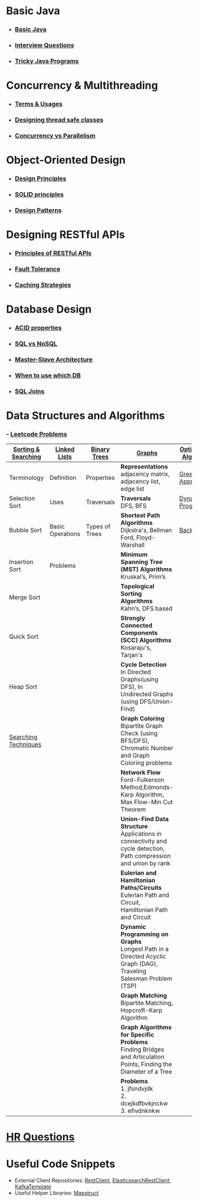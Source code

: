 # Basic Java
- ### [Basic Java](notes/java/basicjava.md)
- ### [Interview Questions](notes/java/questions.md)
- ### [Tricky Java Programs](notes/java/trickyprograms.md)

# Concurrency & Multithreading
- ### [Terms & Usages](notes/multithreading/terms-and-usages.md)
- ### [Designing thread safe classes](notes/multithreading/designing-thread-safe-classes.md)
- ### [Concurrency vs Parallelism](notes/multithreading/concurrency-vs-parallelism.md)

# Object-Oriented Design 
- ### [Design Principles]()
- ### [SOLID principles](notes/ood/SOLID.md)
- ### [Design Patterns](notes/designpatterns/designpatterns.md)

# Designing RESTful APIs
- ### [Principles of RESTful APIs](notes/restapis/designing-rest-apis.md)
- ### [Fault Tolerance](notes/restapis/fault-tolerance.md)
- ### [Caching Strategies](notes/restapis/caching-strategies.md)


# Database Design
- ### [ACID properties](notes/database/acid-properties.md)
- ### [SQL vs NoSQL](notes/database/sql-vs-nosql.md)
- ### [Master-Slave Architecture](notes/database/master-slave.md)
- ### [When to use which DB](notes/database/when-to-use-which.md)
- ### [SQL Joins](notes/database/sql-joins.md)

# Data Structures and Algorithms
### - [Leetcode Problems](src/main/java/com/dsa/algorithms/problems/leetcode)
| [Sorting & Searching](notes/dsa/concepts/search&sort/sorting.md)    | [Linked Lists](notes/dsa/concepts/datastructures/linkedlists.md) | [Binary Trees](notes/dsa/concepts/datastructures/binarytrees.md) | [Graphs](notes/dsa/concepts/datastructures/graphs.md)                                                                                            | [Optimization Algorithms](notes/dsa/concepts/strategies/optimization.md)   |                                 |
|------------------------------------------------|------------------------------------------|------------------------------------------|--------------------------------------------------------------------------------------------------------------------------|--------------------------------------------------------|---------------------------------|
| Terminology                                    | Definition                               | Properties                               | **Representations**   <br/>adjacency matrix,   adjacency list,  edge list                                                | [Greedy Approach](notes/dsa/concepts/strategies/greedyapproach.md)         |                                 |
| Selection Sort                                 | Uses                                     | Traversals                               | **Traversals**  <br/>DFS, BFS                                                                                            | [Dynamic Programming](notes/dsa/concepts/strategies/dynamicprogramming.md) |
| Bubble Sort                                    | Basic Operations                         | Types of Trees                           | **Shortest Path Algorithms**  <br/>Dijkstra's, Bellman Ford, Floyd-Warshall                                              | [Backtracking](notes/dsa/concepts/strategies/backtracking.md)              |
| Insertion Sort                                 | Problems                                 |                                          | **Minimum Spanning Tree (MST) Algorithms**  <br/> Kruskal’s, Prim’s                                                      |                                                        |
| Merge Sort                                     |                                          |                                          | **Topological Sorting Algorithms** <br/>Kahn’s, DFS based                                                                |                                                        |
| Quick Sort                                     |                                          |                                          | **Strongly Connected Components (SCC) Algorithms** <br/>Kosaraju's, Tarjan's                                             |                                                        |
| Heap Sort                                      |                                          |                                          | **Cycle Detection** <br/>In Directed Graphs(using DFS), In Undirected Graphs (using DFS/Union-Find)                      |                                                        |
| [Searching Techniques](notes/dsa/concepts/search&sort/searching.md) |                                          |                                          | **Graph Coloring** <br/>Bipartite Graph Check (using BFS/DFS),   Chromatic Number and Graph Coloring problems            |                                                        |
|                                                |                                          |                                          | **Network Flow** <br/>Ford-Fulkerson Method,Edmonds-Karp Algorithm, Max Flow-Min Cut Theorem                             |                                                        |
|                                                |                                          |                                          | **Union-Find Data Structure** <br/>Applications in connectivity and cycle detection,  Path compression and union by rank |                                                        |
|                                                |                                          |                                          | **Eulerian and Hamiltonian Paths/Circuits** <br/>Eulerian Path and Circuit, Hamiltonian Path and Circuit                 |                                                        |
|                                                |                                          |                                          | **Dynamic Programming on Graphs** <br/>Longest Path in a Directed Acyclic Graph (DAG), Traveling Salesman Problem (TSP)  |                                                        |
|                                                |                                          |                                          | **Graph Matching** <br/>Bipartite Matching, Hopcroft-Karp Algorithm                                                      |                                                        |
|                                                |                                          |                                          | **Graph Algorithms for Specific Problems** <br/>Finding Bridges and Articulation Points, Finding the Diameter of a Tree  |                                                        |
|                                                |                                          |                                          | **Problems** <br/>1. jfsndvjdk<br/>2. dcejkdfbvkjnckw<br/>3. efivdnknkw                                                  |                                                        |



# [HR Questions](notes/HR/hr-questions.md)



# Useful Code Snippets

- External Client Repositories: [RestClient](src/main/java/com/dsa/algorithms/client/RestClientRepository.java), [ElasticsearchRestClient](src/main/java/com/dsa/algorithms/client/ElasticsearchClientRepository.java), [KafkaTemplate](src/main/java/com/dsa/algorithms/client/KafkaTemplateRepository.java)
- Useful Helper Libraries: [Mapstruct](src/main/java/com/dsa/algorithms/utils/PojoMapper.java)


